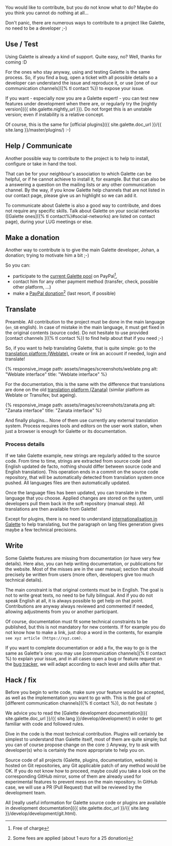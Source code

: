 You would like to contribute, but you do not know what to do? Maybe do you think you cannot do nothing at all...

Don't panic, there are numerous ways to contribute to a project like Galette, no need to be a developer ;-)

## Use / Test

Using Galette is already a kind of support. Quite easy, no? Well, thanks for coming :D

For the ones who stay anyway, using and testing Galette is the same process. So, if you find a bug, open a ticket with all possible details so a developer can understand the issue and reproduce it, or use [one of our communication channels]({% tl contact %}) to expose your issue.

If you want - especially now you are a Galette expert! - you can test new features under development when there are, or regularly try the [nightly version]({{ site.galette.nightly_url }}). Do not forget this is an unstable version; even if instability is a relative concept.

Of course, this is the same for [official plugins]({{ site.galette.doc_url }}/{{ site.lang }}/master/plugins/) :-)

## Help / Communicate

Another possible way to contribute to the project is to help to install, configure or take in hand the tool.

That can be for your neighbour's association to which Galette can be helpful, or if he cannot achieve to install it, for example.
But that can also be a answering a question on the mailing lists or any other communication channel. By the way, if you know Galette help channels that are not listed in our contact page, please give us an highlight so we can add it.

To communicate about Galette is also a good way to contribute, and does not require any specific skills. Talk about Galette on your social networks ([Galette ones]({% tl contact%}#social-networks) are listed on contact page), during your LUG meetings or else.

## Make a donation

Another way to contribute is to give the main Galette developer, Johan, a donation; trying to motivate him a bit ;-)

So you can:

* participate to the [current Galette pool](https://www.paypal.com/pools/c/8krlYNjX1j) on PayPal[^1],
* contact him for any other payment method (transfer, check, possible other platform, ...)
* make a [PayPal donation](https://www.paypal.me/galettesoft)[^2] (last resort, if possible)

[^1]: Free of charge
[^2]: Some fees are applied (about 1 euro for a 25 donation)

## Translate

Preamble. All contribution to the project must be done in the main language (`en_GB` english). In case of mistake in the main language, it must get fixed in the original contents (source code).
Do not hesitate to use provided [contact channels ]({% tl contact %}) to find help about that if you need ;-)

So, if you want to help translating Galette, that is quite simple: go to the [translation platform (Weblate)](https://hosted.weblate.org/projects/galette/galette/), create or link an account if needed, login and translate!

{% responsive_image path: assets/images/screenshots/weblate.png alt: "Weblate interface" title: "Weblate interface" %}

For the documentation, this is the same with the difference that translations are done on the old [translation platform (Zanata)](https://translate.zanata.org/project/view/galettedoc/) (similar platform as Weblate or Transifex; but ageing).

{% responsive_image path: assets/images/screenshots/zanata.png alt: "Zanata interface" title: "Zanata interface" %}

And finally plugins... None of them use currently any external translation system. Process requires tools and editors on the user work station, when just a browser is enough for Galette or its documentation.

### Process details

If we take Galette example, new strings are regularly added to the source code. From time to time, strings are extracted from source code (and English updated de facto, nothing should differ between source code and English translation).
This operation ends in a commit on the source code repository, that will be automatically detected from translation system once pushed. All languages files are then automatically updated.

Once the language files has been updated, you can translate in the language that you choose. Applied changes are stored on the system, until developers pull them back in the soft repository (manual step). All translations are then available from Galette!

Except for plugins, there is no need to understand [internationalisation in Galette](https://translate.zanata.org/project/view/galettedoc/) to help translating, but the paragraph on lang files generation gives maybe a few technical precisions.

## Write

Some Galette features are missing from documentation (or have very few details). Here also, you can help writing documentation, or publications for the website. Most of the misses are in the user manual; section that should precisely be written from users (more often, developers give too much technical details).

The main constraint is that original contents must be in English. The goal is not to write great texts, no need to be fully bilingual. And if you do not speak English at all, it is always possible to get help on that point.
Contributions are anyway always reviewed and commented if needed, allowing adjustments from you or another participant.

Of course, documentation must fit some technical constraints to be published, but this is not mandatory for new contents. If for example you do not know how to make a link, just drop a word in the contents, for example `see xyz article (https://xyz.com)`.

If you want to complete documentation or add a fix, the way to go is the same as Galette's one: you may use [communication channels](% tl contact %) to explain your issue, and in all cases open a bug or feature request on the [bug tracker](https://bugs.galette.eu/projects/documentation-galette), we will adapt according to each level and skills after that.

## Hack / fix

Before you begin to write code, make sure your feature would be accepted, as well as the implementation you want to go with. This is the goal of [different communication channels]({% tl contact %}), do not hesitate :)

We advice you to read the [Galette development documentation]({{ site.galette.doc_url }}/{{ site.lang }}/develop/development/) in order to get familiar with code and followed rules.

Dive in the code is the most technical contribution. Plugins will certainly be simplest to understand than Galette itself, most of them are quite simple; but you can of course propose change on the core :)
Anyway, try to ask with developer(s) who is certainly the more appropriate to help you on.

Source code of all projects (Galette, plugins, documentation, website) is hosted on Git repositories, any Git applicable patch of any method would be OK. If you do not know how to proceed, maybe could you take a look on the corresponding GitHub mirror, some of them are already used for experimental features to prevent mess on the main repository. In GitHub case, we will use a PR (Pull Request) that will be reviewed by the development team.

All [really useful information for Galette source code or plugins are available in development documentation]({{ site.galette.doc_url }}/{{ site.lang }}/develop/development/git.html).
